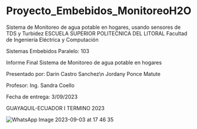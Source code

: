 # Proyecto_Embebidos_MonitoreoH2O
Sistema de Monitoreo de agua potable en hogares, usando sensores de TDS y Turbidez
ESCUELA SUPERIOR POLITECNICA DEL LITORAL
Facultad de Ingeniería Eléctrica y Computación
 
Sistemas Embebidos
Paralelo: 103

Informe Final
Sistema de Monitoreo de agua potable en hogares

Presentado por:
Darin Castro Sanchez\n
Jordany Ponce Matute

Profesor:
Ing. Sandra Coello

Fecha de entrega:
3/09/2023

GUAYAQUIL-ECUADOR
I TERMINO 2023

![WhatsApp Image 2023-09-03 at 17 46 35](https://github.com/JordanyPonce/Proyecto_Embebidos_MonitoreoH2O/assets/123854184/ec398f82-2bc5-4f6b-991a-e913e31ee543)
